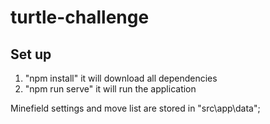 # turtle-challenge

## Set up
1) "npm install" it will download all dependencies
2) "npm run serve" it will run the application

Minefield settings and move list are stored in "src\app\data";

